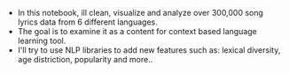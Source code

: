 - In this notebook, ill clean, visualize and analyze over 300,000 song lyrics data from 6 different languages. 
- The goal is to examine it as a content for context based language learning tool.
- I'll try to use NLP libraries to add new features such as: lexical diversity, age distriction, popularity and more.. 

